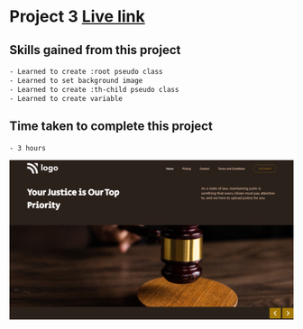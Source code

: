 # Project 3 [Live link](https://live-class-project3.netlify.app)

## Skills gained from this project
    - Learned to create :root pseudo class
    - Learned to set background image
    - Learned to create :th-child pseudo class
    - Learned to create variable

## Time taken to complete this project
    - 3 hours

![image](./Screenshot%20(365).png)